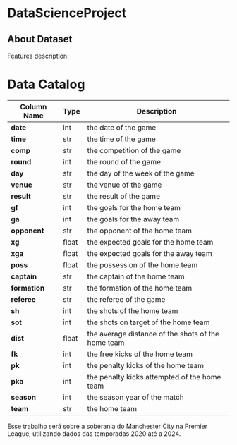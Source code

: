 # DataScienceProject

## About Dataset

Features description:
# Data Catalog

| Column Name | Type | Description                                        |
|-------------|------|----------------------------------------------------|
| **date**    | int  | the date of the game                              |
| **time**    | str  | the time of the game                              |
| **comp**    | str  | the competition of the game                       |
| **round**   | int  | the round of the game                             |
| **day**     | str  | the day of the week of the game                   |
| **venue**   | str  | the venue of the game                             |
| **result**  | str  | the result of the game                            |
| **gf**      | int  | the goals for the home team                       |
| **ga**      | int  | the goals for the away team                       |
| **opponent**| str  | the opponent of the home team                     |
| **xg**      | float| the expected goals for the home team              |
| **xga**     | float| the expected goals for the away team              |
| **poss**    | float| the possession of the home team                   |
| **captain** | str  | the captain of the home team                      |
| **formation**| str | the formation of the home team                    |
| **referee** | str  | the referee of the game                           |
| **sh**      | int  | the shots of the home team                        |
| **sot**     | int  | the shots on target of the home team              |
| **dist**    | float| the average distance of the shots of the home team|
| **fk**      | int  | the free kicks of the home team                   |
| **pk**      | int  | the penalty kicks of the home team                |
| **pka**     | int  | the penalty kicks attempted of the home team      |
| **season**  | int  | the season year of the match                      |
| **team**    | str  | the home team                                     |


Esse trabalho será sobre a soberania do Manchester City na Premier League, utilizando dados das temporadas 2020 até a 2024.
